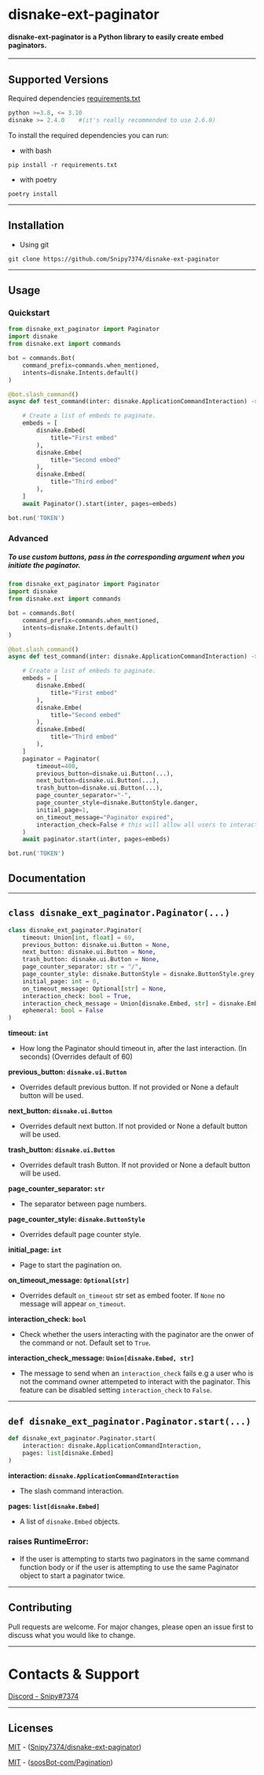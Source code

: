 # disnake-ext-paginator

#### **disnake-ext-paginator** is a Python library to easily create embed paginators.
---
## Supported Versions

Required dependencies [requirements.txt](https://github.com/Snipy7374/disnake-ext-paginator/blob/main/requirements.txt)
```py
python >=3.8, <= 3.10
disnake >= 2.4.0    #(it's really recommended to use 2.6.0)
```

To install the required dependencies you can run:

- with bash
```
pip install -r requirements.txt
```

- with poetry
```
poetry install
```
---
## Installation

- Using git
```
git clone https://github.com/Snipy7374/disnake-ext-paginator
```

---
## Usage

### Quickstart
```python
from disnake_ext_paginator import Paginator
import disnake
from disnake.ext import commands

bot = commands.Bot(
    command_prefix=commands.when_mentioned,
    intents=disnake.Intents.default()
)

@bot.slash_command()
async def test_command(inter: disnake.ApplicationCommandInteraction) -> None:

    # Create a list of embeds to paginate.
    embeds = [
        disnake.Embed(
            title="First embed"
        ),
        disnake.Embe(
            title="Second embed"
        ),
        disnake.Embed(
            title="Third embed"
        ),
    ]
    await Paginator().start(inter, pages=embeds)

bot.run('TOKEN')
```

### Advanced

##### To use custom buttons, pass in the corresponding argument when you initiate the paginator.

```python
from disnake_ext_paginator import Paginator
import disnake
from disnake.ext import commands

bot = commands.Bot(
    command_prefix=commands.when_mentioned,
    intents=disnake.Intents.default()
)

@bot.slash_command()
async def test_command(inter: disnake.ApplicationCommandInteraction) -> None:

    # Create a list of embeds to paginate.
    embeds = [
        disnake.Embed(
            title="First embed"
        ),
        disnake.Embe(
            title="Second embed"
        ),
        disnake.Embed(
            title="Third embed"
        ),
    ]
    paginator = Paginator(
        timeout=400,
        previous_button=disnake.ui.Button(...),
        next_button=disnake.ui.Button(...),
        trash_button=disnake.ui.Button(...),
        page_counter_separator="-",
        page_counter_style=disnake.ButtonStyle.danger,
        initial_page=1,
        on_timeout_message="Paginator expired",
        interaction_check=False # this will allow all users to interact with the paginator
    )
    await paginator.start(inter, pages=embeds)

bot.run('TOKEN')
```
## Documentation
-----
## `class disnake_ext_paginator.Paginator(...)`
```python
class disnake_ext_paginator.Paginator(
    timeout: Union[int, float] = 60,
    previous_button: disnake.ui.Button = None,
    next_button: disnake.ui.Button = None,
    trash_button: disnake.ui.Button = None,
    page_counter_separator: str = "/",
    page_counter_style: disnake.ButtonStyle = disnake.ButtonStyle.grey,
    initial_page: int = 0,
    on_timeout_message: Optional[str] = None,
    interaction_check: bool = True,
    interaction_check_message = Union[disnake.Embed, str] = disnake.Embed(...),
    ephemeral: bool = False
)
```

**timeout: `int`**
    
- How long the Paginator should timeout in, after the last interaction. (In seconds) (Overrides default of 60)


**previous_button: `disnake.ui.Button`**
    
- Overrides default previous button. If not provided or None a default button will be used.


**next_button: `disnake.ui.Button`**
- Overrides default next button. If not provided or None a default button will be used.


**trash_button: `disnake.ui.Button`**
- Overrides default trash Button. If not provided or None a default button will be used.

**page_counter_separator: `str`**

- The separator between page numbers.

**page_counter_style: `disnake.ButtonStyle`**
- Overrides default page counter style.


**initial_page: `int`**
- Page to start the pagination on.


**on_timeout_message: `Optional[str]`**

- Overrides default `on_timeout` str set as embed footer. 
If `None` no message will appear `on_timeout`.


**interaction_check: `bool`**
- Check whether the users interacting with the paginator are the onwer 
of the command or not. Default set to `True`.


**interaction_check_message: `Union[disnake.Embed, str]`**
- The message to send when an `interaction_check` fails e.g a user
who is not the command owner attempeted to interact with the paginator.
This feature can be disabled setting `interaction_check` to `False`.
-----
## `def disnake_ext_paginator.Paginator.start(...)`
```python
def disnake_ext_paginator.Paginator.start(
    interaction: disnake.ApplicationCommandInteraction,
    pages: list[disnake.Embed]
)
```

**interaction: `disnake.ApplicationCommandInteraction`**

- The slash command interaction.

**pages: `list[disnake.Embed]`**

- A list of `disnake.Embed` objects.

### **raises RuntimeError**:
- If the user is attempting to starts two paginators in the same command function body or if the user is attempting to use the same Paginator object to start a paginator twice.


-----
## Contributing
Pull requests are welcome. For major changes, please open an issue first to discuss what you would like to change.

-----
# Contacts & Support
[Discord - Snipy#7374](https://www.discordapp.com/users/710570210159099984)

-----
## Licenses
[MIT](https://choosealicense.com/licenses/mit/) - ([Snipy7374/disnake-ext-paginator](https://github.com/Snipy7374/disnake-ext-paginator))

[MIT](https://choosealicense.com/licenses/mit/) - ([soosBot-com/Pagination](https://github.com/soosBot-com/Pagination))